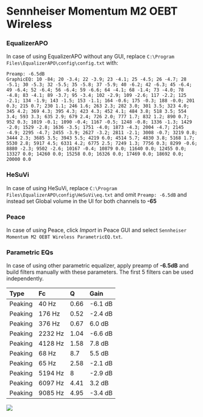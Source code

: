 # Sennheiser Momentum M2 OEBT Wireless

### EqualizerAPO
In case of using EqualizerAPO without any GUI, replace `C:\Program Files\EqualizerAPO\config\config.txt`
with:
```
Preamp: -6.5dB
GraphicEQ: 10 -84; 20 -3.4; 22 -3.9; 23 -4.1; 25 -4.5; 26 -4.7; 28 -5.1; 30 -5.3; 32 -5.5; 35 -5.8; 37 -5.9; 40 -6.2; 42 -6.3; 45 -6.4; 49 -6.4; 52 -6.4; 56 -6.4; 59 -6.6; 64 -4.1; 68 -1.4; 73 -4.0; 78 -4.8; 83 -4.1; 89 -3.7; 95 -3.4; 102 -2.9; 109 -2.6; 117 -2.2; 125 -2.1; 134 -1.9; 143 -1.5; 153 -1.1; 164 -0.6; 175 -0.3; 188 -0.0; 201 0.3; 215 0.7; 230 1.1; 246 1.6; 263 2.3; 282 3.0; 301 3.5; 323 4.0; 345 4.2; 369 4.3; 395 4.3; 423 4.3; 452 4.1; 484 3.8; 518 3.5; 554 3.4; 593 3.3; 635 2.9; 679 2.4; 726 2.0; 777 1.7; 832 1.2; 890 0.7; 952 0.3; 1019 -0.1; 1090 -0.4; 1167 -0.5; 1248 -0.8; 1336 -1.3; 1429 -2.0; 1529 -2.8; 1636 -3.5; 1751 -4.0; 1873 -4.3; 2004 -4.7; 2145 -4.9; 2295 -4.7; 2455 -3.9; 2627 -3.2; 2811 -2.1; 3008 -0.7; 3219 0.8; 3444 2.3; 3685 3.5; 3943 5.5; 4219 6.0; 4514 5.7; 4830 3.8; 5168 1.7; 5530 2.8; 5917 4.5; 6331 4.2; 6775 2.5; 7249 1.3; 7756 0.3; 8299 -0.6; 8880 -2.3; 9502 -2.6; 10167 -0.4; 10879 0.0; 11640 0.0; 12455 0.0; 13327 0.0; 14260 0.0; 15258 0.0; 16326 0.0; 17469 0.0; 18692 0.0; 20000 0.0
```

### HeSuVi
In case of using HeSuVi, replace `C:\Program Files\EqualizerAPO\config\HeSuVi\eq.txt` and omit `Preamp:
-6.5dB` and instead set Global volume in the UI for both channels to **-65**

### Peace
In case of using Peace, click *Import* in Peace GUI and select `Sennheiser Momentum M2 OEBT Wireless ParametricEQ.txt`.

### Parametric EQs
In case of using other parametric equalizer, apply preamp of **-6.5dB** and build filters manually with
these parameters. The first 5 filters can be used independently.

| Type    | Fc      |    Q | Gain    |
|:--------|:--------|:-----|:--------|
| Peaking | 40 Hz   | 0.66 | -6.1 dB |
| Peaking | 176 Hz  | 0.52 | -2.4 dB |
| Peaking | 376 Hz  | 0.67 | 6.0 dB  |
| Peaking | 2232 Hz | 1.04 | -6.6 dB |
| Peaking | 4128 Hz | 1.58 | 7.8 dB  |
| Peaking | 68 Hz   | 8.7  | 5.5 dB  |
| Peaking | 65 Hz   | 2.58 | -2.1 dB |
| Peaking | 5194 Hz | 8    | -2.9 dB |
| Peaking | 6097 Hz | 4.41 | 3.2 dB  |
| Peaking | 9085 Hz | 4.95 | -3.4 dB |

![](https://raw.githubusercontent.com/jaakkopasanen/AutoEq/master/results/innerfidelity/sbaf-serious/Sennheiser%20Momentum%20M2%20OEBT%20Wireless/Sennheiser%20Momentum%20M2%20OEBT%20Wireless.png)